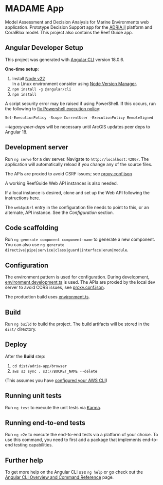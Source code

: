 # MADAME App

Model Assessment and Decision Analysis for Marine Environments web application.
Prototype Decision Support app for the [ADRIA.jl](https://github.com/open-AIMS/ADRIA.jl)
platform and CoralBlox model. This project also contains the Reef Guide app.

## Angular Developer Setup

This project was generated with [Angular CLI](https://github.com/angular/angular-cli)
version 18.0.6.

**One-time setup:**
1. Install [Node v22](https://nodejs.org/en/download/package-manager)\
   In a Linux environment consider using [Node Version Manager](https://github.com/nvm-sh/nvm).
2. `npm install -g @angular/cli`
3. `npm install`

A script security error may be raised if using PowerShell.
If this occurs, run the following to [fix Powershell execution policy](https://angular.dev/tools/cli/setup-local#powershell-execution-policy):

```shell
Set-ExecutionPolicy -Scope CurrentUser -ExecutionPolicy RemoteSigned
```

*--legacy-peer-deps* will be necessary until ArcGIS updates peer deps to Angular 18.

## Development server

Run `ng serve` for a dev server. Navigate to `http://localhost:4200/`.
The application will automatically reload if you change any of the source files.

The APIs are proxied to avoid CSRF issues; see [proxy.conf.json](src/proxy.conf.json)

A working ReefGuide Web API instances is also needed.

If a local instance is desired, clone and set up the Web API following the instructions
[here](https://github.com/open-AIMS/reefguide-web-api).

The `webApiUrl` entry in the configuration file needs to point to this, or an alternate,
API instance. See the *Configuration* section.

## Code scaffolding

Run `ng generate component component-name` to generate a new component. You can also use `ng generate directive|pipe|service|class|guard|interface|enum|module`.

## Configuration

The environment pattern is used for configuration. During development,
[environment.development.ts](src/environments/environment.development.ts) is used. The APIs
are proxied by the local dev server to avoid CORS issues, see [proxy.conf.json](src/proxy.conf.json).

The production build uses [environment.ts](src/environments/environment.ts).

## Build

Run `ng build` to build the project. The build artifacts will be stored in the `dist/`
directory.

## Deploy

After the **Build** step:
1. `cd dist/adria-app/browser`
2. `aws s3 sync . s3://BUCKET_NAME --delete`

(This assumes you have [configured your AWS CLI](https://docs.aws.amazon.com/cli/latest/userguide/getting-started-quickstart.html))

## Running unit tests

Run `ng test` to execute the unit tests via [Karma](https://karma-runner.github.io).

## Running end-to-end tests

Run `ng e2e` to execute the end-to-end tests via a platform of your choice. To use this
command, you need to first add a package that implements end-to-end testing capabilities.

## Further help

To get more help on the Angular CLI use `ng help` or go check out the [Angular CLI Overview and Command Reference](https://angular.dev/tools/cli) page.
